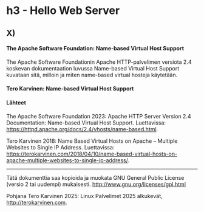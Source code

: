# h3 - Hello Web Server

## X)
#### The Apache Software Foundation: Name-based Virtual Host Support
The Apache Software Foundationin Apache HTTP-palvelimen versiota 2.4 koskevan dokumentaation luvussa Name-based Virtual Host Support kuvataan sitä, milloin ja miten name-based virtual hosteja käytetään.

#### Tero Karvinen: Name-based Virtual Host Support



#### Lähteet

The Apache Software Foundation 2023: Apache HTTP Server Version 2.4 Documentation: Name-based Virtual Host Support. Luettavissa: https://httpd.apache.org/docs/2.4/vhosts/name-based.html.

Tero Karvinen 2018: Name Based Virtual Hosts on Apache – Multiple Websites to Single IP Address. Luettavissa: https://terokarvinen.com/2018/04/10/name-based-virtual-hosts-on-apache-multiple-websites-to-single-ip-address/.
____________________________________________________________________________________________________________________________________________________________________
Tätä dokumenttia saa kopioida ja muokata GNU General Public License (versio 2 tai uudempi) mukaisesti. http://www.gnu.org/licenses/gpl.html

Pohjana Tero Karvinen 2025: Linux Palvelimet 2025 alkukevät, http://terokarvinen.com. 
